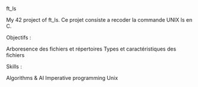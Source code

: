ft_ls

My 42 project of ft_ls.
Ce projet consiste a recoder la commande UNIX ls en C.

Objectifs :

Arboresence des fichiers et répertoires
Types et caractéristiques des fichiers

Skills :

Algorithms & AI Imperative programming
Unix
